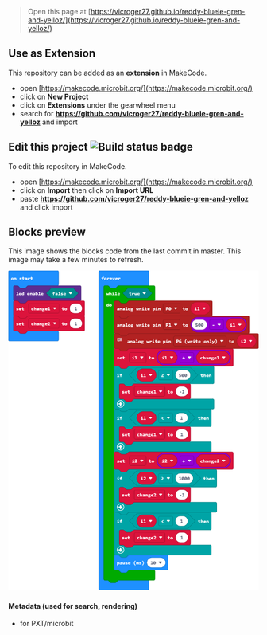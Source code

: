 
> Open this page at [https://vicroger27.github.io/reddy-blueie-gren-and-yelloz/](https://vicroger27.github.io/reddy-blueie-gren-and-yelloz/)

## Use as Extension

This repository can be added as an **extension** in MakeCode.

* open [https://makecode.microbit.org/](https://makecode.microbit.org/)
* click on **New Project**
* click on **Extensions** under the gearwheel menu
* search for **https://github.com/vicroger27/reddy-blueie-gren-and-yelloz** and import

## Edit this project ![Build status badge](https://github.com/vicroger27/reddy-blueie-gren-and-yelloz/workflows/MakeCode/badge.svg)

To edit this repository in MakeCode.

* open [https://makecode.microbit.org/](https://makecode.microbit.org/)
* click on **Import** then click on **Import URL**
* paste **https://github.com/vicroger27/reddy-blueie-gren-and-yelloz** and click import

## Blocks preview

This image shows the blocks code from the last commit in master.
This image may take a few minutes to refresh.

![A rendered view of the blocks](https://github.com/vicroger27/reddy-blueie-gren-and-yelloz/raw/master/.github/makecode/blocks.png)

#### Metadata (used for search, rendering)

* for PXT/microbit
<script src="https://makecode.com/gh-pages-embed.js"></script><script>makeCodeRender("{{ site.makecode.home_url }}", "{{ site.github.owner_name }}/{{ site.github.repository_name }}");</script>
